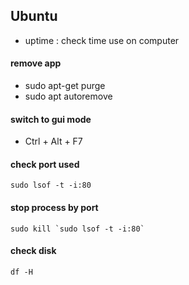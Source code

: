 ## Ubuntu
- uptime : check time use on computer

#### remove app
- sudo apt-get purge <name>
- sudo apt autoremove

#### switch to gui mode
- Ctrl + Alt + F7

#### check port used
```
sudo lsof -t -i:80
```

#### stop process by port
```
sudo kill `sudo lsof -t -i:80`
```

#### check disk
```
df -H
```